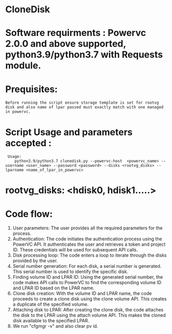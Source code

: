 # CloneDisk
  # Software requirments : Powervc 2.0.0 and above supported, python3.9/python3.7 with Requests module.

  # Prequisites:
    Before running the script ensure storage template is set for rootvg disk and also name of lpar passed must exactly match with one managed in powervc. 
    
  # Script Usage and parameters accepted :
     Usage: 
        python3.9/python3.7 clonedisk.py --powervc-host  <powervc_name> --username <user_name> --password <password> --disks <rootvg_disks> --lparname <name_of_lpar_in_powervc>

  # rootvg_disks: <hdisk0, hdisk1.....>

  # Code flow:

   1. User parameters: The user provides all the required parameters for the process.
   2. Authentication: The code initiates the authentication process using the PowerVC API. It authenticates the user and retrieves a token and project ID.
      These credentials will be used for subsequent API calls.
   3. Disk processing loop: The code enters a loop to iterate through the disks provided by the user.
   4. Serial number generation: For each disk, a serial number is generated. This serial number is used to identify the specific disk.
   5. Finding volume ID and LPAR ID: Using the generated serial number, the code makes API calls to PowerVC to find the corresponding volume ID
      and LPAR ID based on the LPAR name.
   6. Clone disk creation: With the volume ID and LPAR name, the code proceeds to create a clone disk using the clone volume API.
      This creates a duplicate of the specified volume.
   7. Attaching disk to LPAR: After creating the clone disk, the code attaches the disk to the LPAR using the attach volume API.
      This makes the cloned disk available to the specified LPAR.
   8. We run "cfgmgr -v" and also clear pv id.
